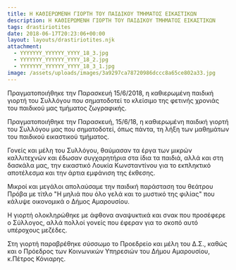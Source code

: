 ```yaml
---
title: Η ΚΑΘΙΕΡΩΜΕΝΗ ΓΙΟΡΤΗ ΤΟΥ ΠΑΙΔΙΚΟΥ ΤΜΗΜΑΤΟΣ ΕΙΚΑΣΤΙΚΩΝ
description: Η ΚΑΘΙΕΡΩΜΕΝΗ ΓΙΟΡΤΗ ΤΟΥ ΠΑΙΔΙΚΟΥ ΤΜΗΜΑΤΟΣ ΕΙΚΑΣΤΙΚΩΝ
tags: drastiriotites
date: 2018-06-17T20:23:06+00:00
layout: layouts/drastiriotites.njk
attachment:
  - YYYYYYY_YYYYYY_YYYY_18_3.jpg
  - YYYYYYY_YYYYYY_YYYY_18_2.jpg
  - YYYYYYY_YYYYYY_YYYY_18_3_1.jpg
image: /assets/uploads/images/3a9297ca78720986dccc8a65ce802a33.jpg
---
```


Πραγματοποιήθηκε την Παρασκευή 15/6/2018, η καθιερωμένη παιδική γιορτή του Συλλόγου που σηματοδοτεί το κλείσιμο της φετινής χρονιάς του παιδικού μας τμήματος ζωγραφικής.

<!-- excerpt -->

Πραγματοποιήθηκε την Παρασκευή, 15/6/18, η καθιερωμένη παιδική γιορτή του Συλλόγου μας που σηματοδοτεί, όπως πάντα, τη λήξη των μαθημάτων του παιδικού εικαστικού τμήματος.

Γονείς και μέλη του Συλλόγου, θαύμασαν τα έργα των μικρών καλλιτεχνών και έδωσαν συγχαρητήρια στα ίδια τα παιδιά, αλλά και στη δασκάλα μας, την εικαστικό Λουκία Κωνσταντίνου για το εκπληκτικό αποτέλεσμα και την άρτια εμφάνιση της έκθεσης.

Μικροί και μεγάλοι απολαύσαμε την παιδική παράσταση του θεάτρου Πρόβα με τίτλο "Η μηλιά που όλο γελά και το μυστικό της φιλίας" που κάλυψε οικονομικά ο Δήμος Αμαρουσίου.

Η γιορτή ολοκληρώθηκε με άφθονα αναψυκτικά και σνακ που προσέφερε ο Σύλλογος, αλλά πολλοί γονείς που έφεραν για το σκοπό αυτό υπέροχους μεζέδες.

Στη γιορτή παραβρέθηκε σύσσωμο το Προεδρείο και μέλη του Δ.Σ., καθώς και ο Πρόεδρος των Κοινωνικών Υπηρεσιών του Δήμου Αμαρουσίου, κ.Πέτρος Κόνιαρης.
